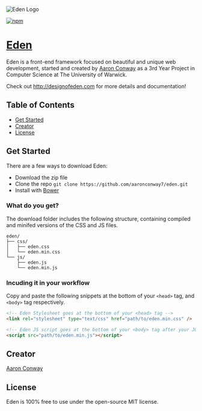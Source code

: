 ![Eden Logo](https://github.com/aaronconway7/Eden/blob/gh-pages/app/assets/img/eden-coming-soon.jpg)

[![npm](https://img.shields.io/npm/l/express.svg?style=flat-square)]()

# [Eden](http://designofeden.com)
Eden is a front-end framework focused on beautiful and unique web development, started and created by
[Aaron Conway](http://aaronconway.co.uk) as a 3rd Year Project in Computer Science at The University
of Warwick.

Check out <http://designofeden.com> for more details and documentation!

## Table of Contents

- [Get Started](#get-started)
- [Creator](#creator)
- [License](#license)

## Get Started
There are a few ways to download Eden:
- Download the zip file
- Clone the repo `git clone https://github.com/aaronconway7/eden.git`
- Install with [Bower](https://bower.io/)

### What do you get?
The download folder includes the following structure, containing compiled and minifed versions of the CSS and JS files.
```
eden/
├── css/
│   ├── eden.css
│   └── eden.min.css
└── js/
    ├── eden.js
    └── eden.min.js
```

### Incuding it in your workflow
Copy and paste the following snippets at the bottom of your `<head>` tag, and `<body>` tag respectively.
```html
<!-- Eden Stylesheet goes at the bottom of your <head> tag -->
<link rel="stylesheet" type="text/css" href="path/to/eden.min.css" />

<!-- Eden JS script goes at the bottom of your <body> tag after your JQuery script -->
<script src="path/to/eden.min.js"></script>
```

## Creator
[Aaron Conway](http://www.aaronconway.co.uk)

## License
Eden is 100% free to use under the open-source MIT license.
